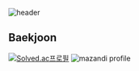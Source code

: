 ![header](https://capsule-render.vercel.app/api?type=waving&color=auto&height=300&section=header&text=SongMin_Han&fontSize=90)

## Baekjoon
[![Solved.ac프로필](http://mazassumnida.wtf/api/v2/generate_badge?boj=thdals7799)](https://solved.ac/thdals7799)
![mazandi profile](http://mazandi.herokuapp.com/api?handle=thdals7799&theme=warm)

